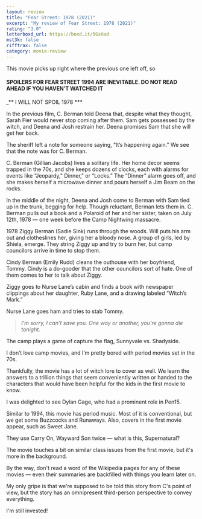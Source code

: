 ```yaml
---
layout: review
title: "Fear Street: 1978 (2021)"
excerpt: "My review of Fear Street: 1978 (2021)"
rating: "3.0"
letterboxd_url: https://boxd.it/5GsHad
mst3k: false
rifftrax: false
category: movie-review
---
```


This movie picks up right where the previous one left off, so

#### SPOILERS FOR FEAR STREET 1994 ARE INEVITABLE. DO NOT READ AHEAD IF YOU HAVEN’T WATCHED IT

\_\*\* I WILL NOT SPOIL 1978 \*\*\*</b>

In the previous film, C. Berman told Deena that, despite what they thought, Sarah Fier would never stop coming after them. Sam gets possessed by the witch, and Deena and Josh restrain her. Deena promises Sam that she will get her back.

The sheriff left a note for someone saying, “It’s happening again.” We see that the note was for C. Berman.

C. Berman (Gillian Jacobs) lives a solitary life. Her home decor seems trapped in the 70s, and she keeps dozens of clocks, each with alarms for events like “Jeopardy," Dinner," or “Locks.” The “Dinner” alarm goes off, and she makes herself a microwave dinner and pours herself a Jim Beam on the rocks.

In the middle of the night, Deena and Josh come to Berman with Sam tied up in the trunk, begging for help. Though reluctant, Berman lets them in. C. Berman pulls out a book and a Polaroid of her and her sister, taken on July 12th, 1978 — one week before the Camp Nightwing massacre.

1978
Ziggy Berman (Sadie Sink) runs through the woods. Will puts his arm out and clotheslines her, giving her a bloody nose. A group of girls, led by Shiela, emerge. They string Ziggy up and try to burn her, but camp councilors arrive in time to stop them.

Cindy Berman (Emily Rudd) cleans the outhouse with her boyfriend, Tommy. Cindy is a do-gooder that the other councilors sort of hate. One of them comes to her to talk about Ziggy.

Ziggy goes to Nurse Lane’s cabin and finds a book with newspaper clippings about her daughter, Ruby Lane, and a drawing labeled “Witch’s Mark.”

Nurse Lane goes ham and tries to stab Tommy.

<blockquote><i>I’m sorry, I can’t save you. One way or another, you’re gonna die tonight.</i></blockquote>
The camp plays a game of capture the flag, Sunnyvale vs. Shadyside.

I don’t love camp movies, and I’m pretty bored with period movies set in the 70s.

Thankfully, the movie has a lot of witch lore to cover as well. We learn the answers to a trillion things that seem conveniently written or handed to the characters that would have been helpful for the kids in the first movie to know.

I was delighted to see Dylan Gage, who had a prominent role in Pen15.

Similar to 1994, this movie has period music. Most of it is conventional, but we get some Buzzcocks and Runaways. Also, covers in the first movie appear, such as Sweet Jane.

They use Carry On, Wayward Son twice — what is this, Supernatural?

The movie touches a bit on similar class issues from the first movie, but it's more in the background.

By the way, don't read a word of the Wikipedia pages for any of these movies — even their summaries are backfilled with things you learn later on.

My only gripe is that we're supposed to be told this story from C's point of view, but the story has an omnipresent third-person perspective to convey everything.

I'm still invested!
